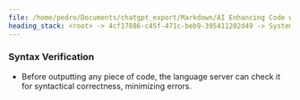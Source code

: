 ```yaml
---
file: /home/pedro/Documents/chatgpt_export/Markdown/AI Enhancing Code with LSP.md
heading_stack: <root> -> 4cf17886-c45f-471c-beb9-395411202d49 -> System -> 2f12de14-8164-4626-bebc-66edd60621a9 -> System -> aaa2529d-01dd-4319-b773-1ffa86492842 -> User -> 41405f35-775d-4c43-91de-6ea70df49284 -> Assistant -> Autocompletion and Suggestion -> Syntax Verification
---
```

### Syntax Verification
- Before outputting any piece of code, the language server can check it for syntactical correctness, minimizing errors.

